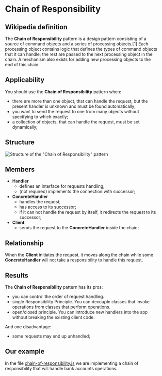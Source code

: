 # Chain of Responsibility

## Wikipedia definition

The **Chain of Responsibility** pattern is a design pattern consisting of a source of command objects and a series of processing objects.[1] Each processing object contains logic that defines the types of command objects that it can handle; the rest are passed to the next processing object in the chain. A mechanism also exists for adding new processing objects to the end of this chain.

## Applicability

You should use the **Chain of Responsibility** pattern when:

- there are more than one object, that can handle the request, but the present handler is unknown and must be found automatically;
- you want to send the request to one from many objects without specifying to which exactly;
- a collection of objects, that can handle the request, must be set dynamically;

## Structure

![Structure of the "Chain of Responsibility" pattern](https://www.cs.uic.edu/~jbell/CourseNotes/OO_SoftwareEngineering/images/designPatterns/chainOfResponsibilityDiagram.jpg)

## Members

- **Handler**
  - defines an interface for requests handling;
  - (not required) implements the connection with successor;
- **ConcreteHandler**
  - handles the request;
  - has access to its successor;
  - if it can not handle the request by itself, it redirects the request to its successor;
- **Client**
  - sends the request to the **ConcreteHandler** inside the chain;

## Relationship

When the **Client** initiates the request, it moves along the chain while some **ConcreteHandler** will not take a responsibility to handle this request.

## Results

The **Chain of Responsibility** pattern has its pros:

- you can control the order of request handling.
- single Responsibility Principle. You can decouple classes that invoke operations from classes that perform operations.
- open/closed principle. You can introduce new handlers into the app without breaking the existing client code.

And one disadvantage:

- some requests may end up unhandled;

## Our example

In the file [chain-of-responsibility.js](https://github.com/kirillgenets/js-design-patterns/blob/master/patterns/behavioral-patterns/chain-of-responsibility/chain-of-responsibility.js) we are implementing a chain of responsibility that will handle bank accounts operations.
